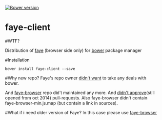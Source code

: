 [![Bower version](https://badge.fury.io/bo/faye-client.svg)](http://badge.fury.io/bo/faye-client)

# faye-client

#WTF?

Distribution of [faye][1] (browser side only) for [bower][2] package manager

#Installation

`bower install faye-client --save`

#Why new repo?
Faye's repo owner [didn't want][3] to take any deals with bower.

And [faye-browser][4] repo did't maintained any more. And [didn't approve][5](still opened from oct 2014) pull-requests.
Also faye-browser didn't contain faye-browser-min.js.map (but contain a link in sources).

#What if i need older version of Faye?
In this case please use [faye-browser][4]

[1]: https://github.com/faye/faye
[2]: https://bower.io/
[3]: https://github.com/faye/faye/issues/242
[4]: https://github.com/hackers4peace/faye-browser
[5]: https://github.com/hackers4peace/faye-browser/pull/3
